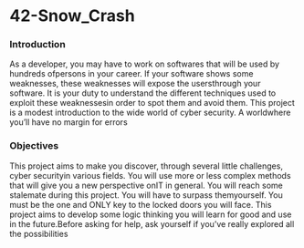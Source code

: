# 42-Snow_Crash
### Introduction
As a developer, you may have to work on softwares that will be used by hundreds ofpersons in your career.
If your software shows some weaknesses, these weaknesses will expose the usersthrough your software.
It is your duty to understand the different techniques used to exploit these weaknessesin order to spot them and avoid them.
This project is a modest introduction to the wide world of cyber security. 
A worldwhere you’ll have no margin for errors


### Objectives
This project aims to make you discover, through several little challenges, cyber securityin various fields.
You will use more or less complex methods that will give you a new perspective onIT in general.
You will reach some stalemate during this project. You will have to surpass themyourself. 
You must be the one and ONLY key to the locked doors you will face. 
This project aims to develop some logic thinking you will learn for good and use in the future.Before asking for help, ask yourself if you’ve really explored all the possibilities
